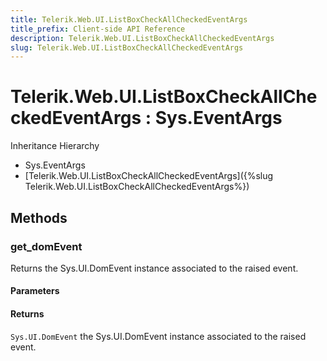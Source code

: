 ```yaml
---
title: Telerik.Web.UI.ListBoxCheckAllCheckedEventArgs
title_prefix: Client-side API Reference
description: Telerik.Web.UI.ListBoxCheckAllCheckedEventArgs
slug: Telerik.Web.UI.ListBoxCheckAllCheckedEventArgs
---
```


# Telerik.Web.UI.ListBoxCheckAllCheckedEventArgs : Sys.EventArgs 


Inheritance Hierarchy

* Sys.EventArgs
* [Telerik.Web.UI.ListBoxCheckAllCheckedEventArgs]({%slug Telerik.Web.UI.ListBoxCheckAllCheckedEventArgs%})


## Methods

###  get_domEvent

Returns the Sys.UI.DomEvent instance associated to the raised event.

#### Parameters

#### Returns

`Sys.UI.DomEvent` the Sys.UI.DomEvent instance associated to the raised event.


